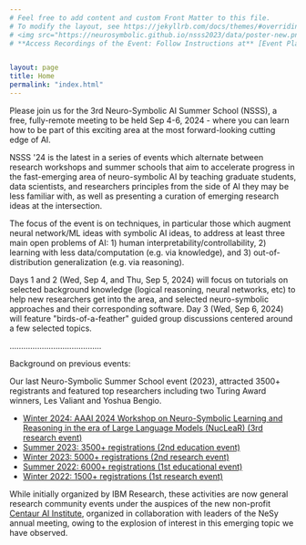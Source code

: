 ```yaml
---
# Feel free to add content and custom Front Matter to this file.
# To modify the layout, see https://jekyllrb.com/docs/themes/#overriding-theme-defaults
# <img src="https://neurosymbolic.github.io/nsss2023/data/poster-new.png" alt="Poster"/>
# **Access Recordings of the Event: Follow Instructions at** [Event Playback](https://neurosymbolic.github.io/nsss2023/playback.html)


layout: page
title: Home
permalink: "index.html"
---
```


Please join us for the 3rd Neuro-Symbolic AI Summer School (NSSS), a free, fully-remote meeting to be held Sep 4-6, 2024 - where you can learn how to be part of this exciting area at the most forward-looking cutting edge of AI.

NSSS '24 is the latest in a series of events which alternate between research workshops and summer schools that aim to accelerate progress in the fast-emerging area of neuro-symbolic AI by teaching graduate students, data scientists, and researchers principles from the side of AI they may be less familiar with, as well as presenting a curation of emerging research ideas at the intersection.

The focus of the event is on techniques, in particular those which augment neural network/ML ideas with symbolic AI ideas, to address at least three main open problems of AI:  1) human interpretability/controllability, 2) learning with less data/computation (e.g. via knowledge), and 3) out-of-distribution generalization (e.g. via reasoning).  

Days 1 and 2 (Wed, Sep 4, and Thu, Sep 5, 2024) will focus on tutorials on selected background knowledge (logical reasoning, neural networks, etc) to help new researchers get into the area, and selected neuro-symbolic approaches and their corresponding software.  Day 3 (Wed, Sep 6, 2024) will feature "birds-of-a-feather" guided group discussions centered around a few selected topics.  

........................................

Background on previous events:

Our last Neuro-Symbolic Summer School event (2023), attracted 3500+ registrants and featured top researchers including two Turing Award winners, Les Valiant and Yoshua Bengio.

- [Winter 2024:  AAAI 2024 Workshop on Neuro-Symbolic Learning and Reasoning in the era of Large Language Models (NucLeaR) (3rd research event)](https://nuclear-workshop.github.io)
- [Summer 2023: 3500+ registrations (2nd education event)](https://neurosymbolic.github.io/nsss2023)
- [Winter 2023: 5000+ registrations (2nd research event)](https://ibm.biz/nsworkshop2023)
- [Summer 2022: 6000+ registrations (1st educational event)](http://ibm.biz/nsss2022)
- [Winter 2022:  1500+ registrations (1st research event)](http://ibm.biz/ns-wkshp)

While initially organized by IBM Research, these activities are now general research community events under the auspices of the new non-profit [Centaur AI Institute](https://centaurinstitute.org), organized in collaboration with leaders of the NeSy annual meeting, owing to the explosion of interest in this emerging topic we have observed.  
